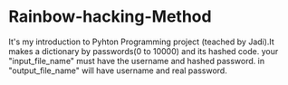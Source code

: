 # Rainbow-hacking-Method
It's my introduction to Pyhton Programming project (teached by Jadi).It makes a dictionary by passwords(0 to 10000) and its hashed code.
your "input_file_name" must have the username and hashed password. in "output_file_name" will have username and real password.
